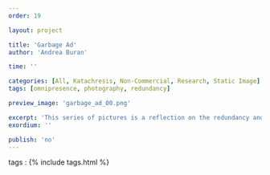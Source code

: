 ```yaml
---
order: 19

layout: project

title: 'Garbage Ad'
author: 'Andrea Buran'

time: ''

categories: [All, Katachresis, Non-Commercial, Research, Static Image]
tags: [omnipresence, photography, redundancy]

preview_image: 'garbage_ad_00.png'

excerpt: 'This series of pictures is a reflection on the redundancy and omnipresence of the image in our society.'
exordium: ''

publish: 'no'
---
```


tags
: {% include tags.html %}